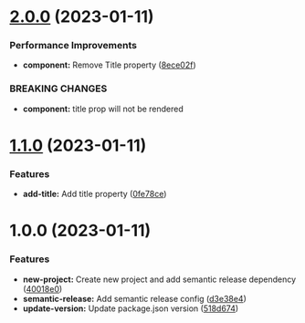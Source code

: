 # [2.0.0](https://github.com/ShreenidhiBodas/test-semantic-release/compare/v1.1.0...v2.0.0) (2023-01-11)


### Performance Improvements

* **component:** Remove Title property ([8ece02f](https://github.com/ShreenidhiBodas/test-semantic-release/commit/8ece02f5ff6bee7ad7c835eec135a9c7e06cb968))


### BREAKING CHANGES

* **component:** title prop will not be rendered

# [1.1.0](https://github.com/ShreenidhiBodas/test-semantic-release/compare/v1.0.0...v1.1.0) (2023-01-11)


### Features

* **add-title:** Add title property ([0fe78ce](https://github.com/ShreenidhiBodas/test-semantic-release/commit/0fe78ce8f5d067a49cb3e41af6d77ebf45509118))

# 1.0.0 (2023-01-11)


### Features

* **new-project:** Create new project and add semantic release dependency ([40018e0](https://github.com/ShreenidhiBodas/test-semantic-release/commit/40018e030dcc174853607f148f55a43714a60433))
* **semantic-release:** Add semantic release config ([d3e38e4](https://github.com/ShreenidhiBodas/test-semantic-release/commit/d3e38e4a774249cd736c2da4fda20ff42f9e7d33))
* **update-version:** Update package.json version ([518d674](https://github.com/ShreenidhiBodas/test-semantic-release/commit/518d674b961a6d35d2ab476b55e0cdcc7e4a49f0))
